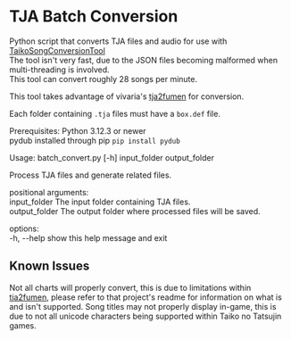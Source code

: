 # TJA Batch Conversion

Python script that converts TJA files and audio for use with [TaikoSongConversionTool](https://github.com/cainan-c/TaikoPythonTools/tree/main/TaikoSongConversionTool)  
The tool isn't very fast, due to the JSON files becoming malformed when multi-threading is involved.  
This tool can convert roughly 28 songs per minute.  

This tool takes advantage of vivaria's [tja2fumen](https://github.com/vivaria/tja2fumen) for conversion.  

Each folder containing `.tja` files must have a `box.def` file.

Prerequisites:
Python 3.12.3 or newer  
pydub installed through pip `pip install pydub`  

Usage: batch_convert.py [-h] input_folder output_folder  

Process TJA files and generate related files.  

positional arguments:  
  input_folder   The input folder containing TJA files.  
  output_folder  The output folder where processed files will be saved.  

options:  
  -h, --help     show this help message and exit  

## Known Issues
Not all charts will properly convert, this is due to limitations within [tja2fumen](https://github.com/vivaria/tja2fumen), please refer to that project's readme for information on what is and isn't supported.
Song titles may not properly display in-game, this is due to not all unicode characters being supported within Taiko no Tatsujin games.
